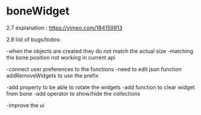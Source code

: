 # boneWidget

2.7 explanation : https://vimeo.com/184159913

2.8 list of bugs/todos:

-when the objects are created they do not match the actual size
-matching the bone position not working in current api

-connect user preferences to the functions
  -need to edit json function addRemoveWidgets to use the prefix


-add property to be able to rotate the widgets
-add function to clear widget from bone
-add operator to show/hide the collections

-improve the ui
